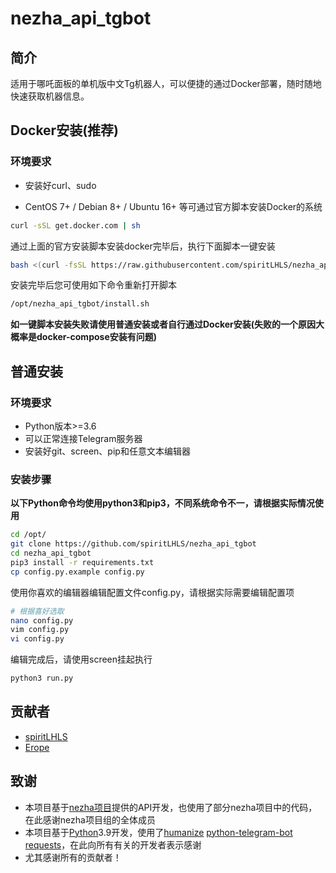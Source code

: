 # nezha_api_tgbot

## 简介
适用于哪吒面板的单机版中文Tg机器人，可以便捷的通过Docker部署，随时随地快速获取机器信息。

## Docker安装(推荐)

### 环境要求

* 安装好curl、sudo

* CentOS 7+ / Debian 8+ / Ubuntu 16+ 等可通过官方脚本安装Docker的系统

```bash
curl -sSL get.docker.com | sh
```

通过上面的官方安装脚本安装docker完毕后，执行下面脚本一键安装

```bash
bash <(curl -fsSL https://raw.githubusercontent.com/spiritLHLS/nezha_api_tgbot/main/quick.sh)
```

安装完毕后您可使用如下命令重新打开脚本

```bash
/opt/nezha_api_tgbot/install.sh
```

**如一键脚本安装失败请使用普通安装或者自行通过Docker安装(失败的一个原因大概率是docker-compose安装有问题)**

## 普通安装

### 环境要求

* Python版本>=3.6
* 可以正常连接Telegram服务器
* 安装好git、screen、pip和任意文本编辑器

### 安装步骤

**以下Python命令均使用python3和pip3，不同系统命令不一，请根据实际情况使用**

```bash
cd /opt/
git clone https://github.com/spiritLHLS/nezha_api_tgbot
cd nezha_api_tgbot
pip3 install -r requirements.txt
cp config.py.example config.py
```

使用你喜欢的编辑器编辑配置文件config.py，请根据实际需要编辑配置项

```bash
# 根据喜好选取
nano config.py
vim config.py
vi config.py
```

编辑完成后，请使用screen挂起执行

```bash
python3 run.py
```

## 贡献者

* [spiritLHLS](https://github.com/spiritLHLS)
* [Erope](https://github.com/Erope/)

## 致谢

* 本项目基于[nezha项目](https://github.com/naiba/nezha)提供的API开发，也使用了部分nezha项目中的代码，在此感谢nezha项目组的全体成员
* 本项目基于[Python](https://www.python.org/)3.9开发，使用了[humanize](https://github.com/python-humanize/humanize) [python-telegram-bot](https://github.com/python-telegram-bot/python-telegram-bot) [requests](https://github.com/psf/requests)，在此向所有有关的开发者表示感谢
* 尤其感谢所有的贡献者！
